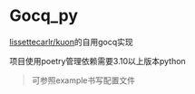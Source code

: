 # Gocq_py

[lissettecarlr/kuon](https://github.com/lissettecarlr/kuon/)的自用gocq实现

项目使用poetry管理依赖需要3.10以上版本python

> 可参照example书写配置文件